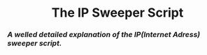 <h1 align="center">The IP Sweeper Script</h1>
<h3 align+"center"><i>A welled detailed explanation of the IP(Internet Adress) sweeper script.</i></h3>
